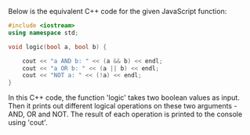 Below is the equivalent C++ code for the given JavaScript function:

```cpp
#include <iostream>
using namespace std;

void logic(bool a, bool b) {

    cout << "a AND b: " << (a && b) << endl;
    cout << "a OR b: " << (a || b) << endl;
    cout << "NOT a: " << (!a) << endl;
}
```
In this C++ code, the function 'logic' takes two boolean values as input. Then it prints out different logical operations on these two arguments - AND, OR and NOT. The result of each operation is printed to the console using 'cout'.
